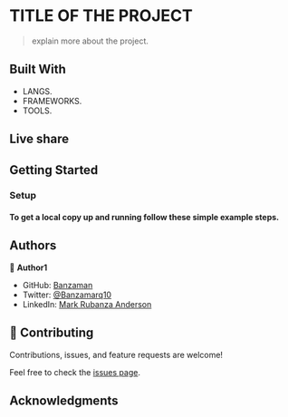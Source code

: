 # TITLE OF THE PROJECT

> explain more about the project.

## Built With

- LANGS.
- FRAMEWORKS.
- TOOLS.

## Live share 

## Getting Started

### Setup

#### To get a local copy up and running follow these simple example steps.


## Authors

👤 **Author1**

- GitHub: [Banzaman](https://github.com/banzaman)
- Twitter: [@Banzamarq10](https://twitter.com/banzamarq10)
- LinkedIn: [Mark Rubanza Anderson](https://www.linkedin.com/in/mark-rubanza-anderson-4399a2211/)


## 🤝 Contributing

Contributions, issues, and feature requests are welcome!

Feel free to check the [issues page](https://github.).


## Acknowledgments
